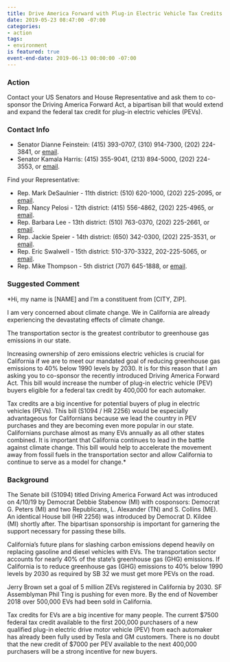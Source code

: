 ```yaml
---
title: Drive America Forward with Plug-in Electric Vehicle Tax Credits
date: 2019-05-23 08:47:00 -07:00
categories:
- action
tags:
- environment
is featured: true
event-end-date: 2019-06-13 00:00:00 -07:00
---
```


### Action
Contact your US Senators and House Representative and ask them to co-sponsor the Driving America Forward Act, a bipartisan bill that would extend and expand the federal tax credit for plug-in electric vehicles (PEVs).  

### Contact Info
  * Senator Dianne Feinstein: (415) 393-0707, (310) 914-7300, (202) 224-3841, or [email](https://www.feinstein.senate.gov/public/index.cfm/e-mail-me).  
  * Senator Kamala Harris: (415) 355-9041, (213) 894-5000, (202) 224-3553, or [email](https://www.harris.senate.gov/contact).  

Find your Representative:
  * Rep. Mark DeSaulnier - 11th district:  (510) 620-1000, (202) 225-2095, or [email](https://desaulnier.house.gov/contact/email).  
  * Rep. Nancy Pelosi - 12th district:  (415) 556-4862, (202) 225-4965, or [email](https://pelosi.house.gov/contact-me/email-me).  
  * Rep. Barbara Lee - 13th district:  (510) 763-0370, (202) 225-2661, or [email](https://lee.house.gov/contact/email-me).  
  * Rep. Jackie Speier - 14th district: (650) 342-0300, (202) 225-3531, or [email](https://speier.house.gov/contact/email).  
  * Rep. Eric Swalwell - 15th district: 510-370-3322, 202-225-5065, or [email](https://swalwell.house.gov/contact).  
  * Rep. Mike Thompson - 5th district (707) 645-1888, or [email](https://mikethompsonforms.house.gov/contact/).  

### Suggested Comment
*Hi, my name is [NAME] and I’m a constituent from [CITY, ZIP].  

I am very concerned about climate change. We in California are already experiencing the devastating effects of climate change.  

The transportation sector is the greatest contributor to greenhouse gas emissions in our state.  

Increasing ownership of zero emissions electric vehicles is crucial for California if we are to meet our mandated goal of reducing greenhouse gas emissions to 40% below 1990 levels by 2030. It is for this reason that I am asking you to co-sponsor the recently introduced Driving America Forward Act. This bill would increase the number of plug-in electric vehicle (PEV) buyers eligible for a federal tax credit by 400,000 for each automaker.  

Tax credits are a big incentive for potential buyers of plug in electric vehicles (PEVs). This bill (S1094 / HR 2256) would be especially advantageous for Californians because we lead the country in PEV purchases and they are becoming even more popular in our state.  Californians purchase almost as many EVs annually as all other states combined. It is important that California continues to lead in the battle against climate change. This bill would help to accelerate the movement away from fossil fuels in the transportation sector and allow  California to continue to serve as a model for change.*  

### Background
The Senate bill (S1094) titled Driving America Forward Act was introduced on 4/10/19 by  Democrat Debbie Stabenow (MI) with cosponsors: Democrat G. Peters (MI) and two Republicans, L. Alexander (TN) and S. Collins (ME). An identical House bill (HR 2256) was introduced by Democrat D. Kildee (MI) shortly after. The bipartisan sponsorship is important for garnering the support necessary for passing these bills.  

California’s future plans for slashing carbon emissions depend heavily on replacing gasoline and diesel vehicles with EVs. The transportation sector accounts for nearly 40% of the state’s greenhouse gas (GHG) emissions. If California is to reduce greenhouse gas (GHG) emissions to 40% below 1990 levels by 2030 as required by SB 32 we must get more PEVs on the road.  

Jerry Brown set a goal of 5 million ZEVs registered in California by 2030. SF Assemblyman Phil Ting is pushing for even more. By the end of November 2018 over 500,000 EVs had been sold in California.  

Tax credits for EVs are a big incentive for many people. The current $7500 federal tax credit available to the first 200,000 purchasers of a new qualified plug-in electric drive motor vehicle (PEV) from each automaker has already been fully used by Tesla and GM customers. There is no doubt that the new credit of $7000 per PEV available to the next 400,000 purchasers will be a strong incentive for new buyers.  